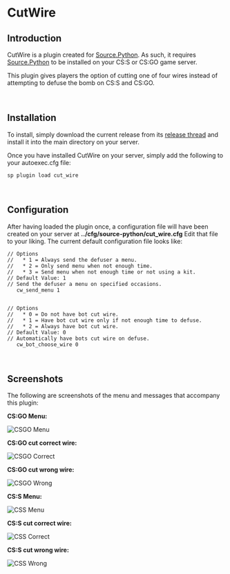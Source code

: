 # CutWire

## Introduction
CutWire is a plugin created for [Source.Python](https://github.com/Source-Python-Dev-Team/Source.Python).  As such, it requires [Source.Python](https://github.com/Source-Python-Dev-Team/Source.Python) to be installed on your CS:S or CS:GO game server.

This plugin gives players the option of cutting one of four wires instead of attempting to defuse the bomb on CS:S and CS:GO.

<br>

## Installation
To install, simply download the current release from its [release thread](https://forums.sourcepython.com/viewtopic.php?t=779) and install it into the main directory on your server.

Once you have installed CutWire on your server, simply add the following to your autoexec.cfg file:
```
sp plugin load cut_wire
```

<br>

## Configuration
After having loaded the plugin once, a configuration file will have been created on your server at **../cfg/source-python/cut_wire.cfg**  Edit that file to your liking.  The current default configuration file looks like:
```
// Options
//   * 1 = Always send the defuser a menu.
//   * 2 = Only send menu when not enough time.
//   * 3 = Send menu when not enough time or not using a kit.
// Default Value: 1
// Send the defuser a menu on specified occasions.
   cw_send_menu 1


// Options
//   * 0 = Do not have bot cut wire.
//   * 1 = Have bot cut wire only if not enough time to defuse.
//   * 2 = Always have bot cut wire.
// Default Value: 0
// Automatically have bots cut wire on defuse.
   cw_bot_choose_wire 0
```

<br>

## Screenshots
The following are screenshots of the menu and messages that accompany this plugin:

**CS:GO Menu:**

![CSGO Menu](https://raw.githubusercontent.com/satoon101/CutWire/screenshots/csgo_menu.png "CS:GO Menu")

**CS:GO cut correct wire:**

![CSGO Correct](https://raw.githubusercontent.com/satoon101/CutWire/screenshots/csgo_correct_wire.png "CS:GO Correct")

**CS:GO cut wrong wire:**

![CSGO Wrong](https://raw.githubusercontent.com/satoon101/CutWire/screenshots/csgo_wrong_wire.png "CS:GO Wrong")

**CS:S Menu:**

![CSS Menu](https://raw.githubusercontent.com/satoon101/CutWire/screenshots/css_menu.png "CS:S Menu")

**CS:S cut correct wire:**

![CSS Correct](https://raw.githubusercontent.com/satoon101/CutWire/screenshots/css_correct_wire.png "CS:S Correct")

**CS:S cut wrong wire:**

![CSS Wrong](https://raw.githubusercontent.com/satoon101/CutWire/screenshots/css_wrong_wire.png "CS:S Wrong")
